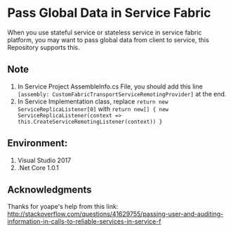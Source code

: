 # Pass Global Data in Service Fabric

When you use stateful service or stateless service in service fabric platform, you may want to pass global data from client to service, this Repository supports this.

## Note

1.  In Service Project AssembleInfo.cs File, you should add this line `[assembly: CustomFabricTransportServiceRemotingProvider]` at the end.
2.  In Service Implementation class, replace `return new ServiceReplicaListener[0]` with `return new[] { new ServiceReplicaListener(context => this.CreateServiceRemotingListener(context)) }`

## Environment:

1. Visual Studio 2017
2. .Net Core 1.0.1

## Acknowledgments

Thanks for yoape's help from this link: 
http://stackoverflow.com/questions/41629755/passing-user-and-auditing-information-in-calls-to-reliable-services-in-service-f
